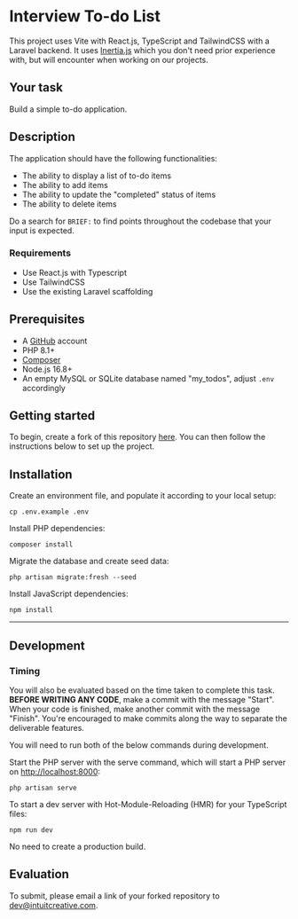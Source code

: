 # Interview To-do List
This project uses Vite with React.js, TypeScript and TailwindCSS with a Laravel backend. It uses [Inertia.js](https://inertiajs.com/) which you don't need prior experience with, but will encounter when working on our projects.

## Your task
Build a simple to-do application.

## Description
 The application should have the following functionalities:
- The ability to display a list of to-do items
- The ability to add items
- The ability to update the "completed" status of items
- The ability to delete items

Do a search for `BRIEF:` to find points throughout the codebase that your input is expected.

### Requirements
- Use React.js with Typescript
- Use TailwindCSS
- Use the existing Laravel scaffolding

## Prerequisites
- A [GitHub](https://github.com/) account
- PHP 8.1+
- [Composer](https://getcomposer.org/download/)
- Node.js 16.8+
- An empty MySQL or SQLite database named "my_todos", adjust `.env` accordingly

## Getting started
To begin, create a fork of this repository [here](https://github.com/star-insure/interview-todo-list/fork). You can then follow the instructions below to set up the project.

## Installation
Create an environment file, and populate it according to your local setup:
```
cp .env.example .env
```

Install PHP dependencies:
```
composer install
```

Migrate the database and create seed data:
```
php artisan migrate:fresh --seed
```

Install JavaScript dependencies:
```
npm install
```

---

## Development

### Timing
You will also be evaluated based on the time taken to complete this task. **BEFORE WRITING ANY CODE**, make a commit with the message "Start". When your code is finished, make another commit with the message "Finish". You're encouraged to make commits along the way to separate the deliverable features.

You will need to run both of the below commands during development.

Start the PHP server with the serve command, which will start a PHP server on [http://localhost:8000](http://localhost:8000):
```
php artisan serve
```

To start a dev server with Hot-Module-Reloading (HMR) for your TypeScript files:
```
npm run dev
```

No need to create a production build.

## Evaluation
To submit, please email a link of your forked repository to [dev@intuitcreative.com](mailto:dev@intuitcreative.com).
